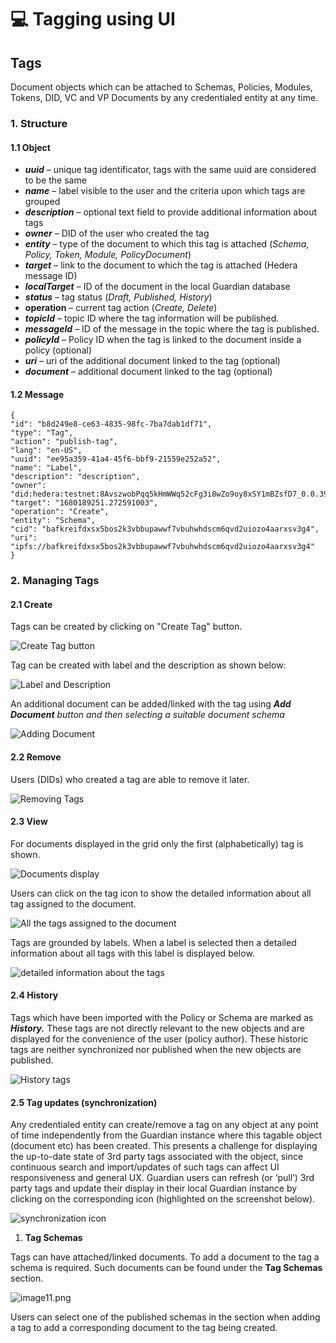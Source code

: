 # 💻 Tagging using UI

## Tags

Document objects which can be attached to Schemas, Policies, Modules, Tokens, DID, VC and VP Documents by any credentialed entity at any time.

### **1. Structure**

#### **1.1 Object**

* _**uuid**_ – unique tag identificator, tags with the same uuid are considered to be the same
* _**name**_ – label visible to the user and the criteria upon which tags are grouped
* _**description**_ – optional text field to provide additional information about tags
* _**owner**_ – DID of the user who created the tag
* _**entity**_ – type of the document to which this tag is attached (_Schema, Policy, Token, Module, PolicyDocument_)
* _**target**_ – link to the document to which the tag is attached (Hedera message ID)
* _**localTarget**_ – ID of the document in the local Guardian database
* _**status**_ – tag status (_Draft, Published, History_)
* **operation** – current tag action (_Create, Delete_)
* _**topicId**_ – topic ID where the tag information will be published.
* _**messageId**_ – ID of the message in the topic where the tag is published.
* _**policyId**_ – Policy ID when the tag is linked to the document inside a policy (optional)
* _**uri**_ – uri of the additional document linked to the tag (optional)
* _**document**_ – additional document linked to the tag (optional)

#### **1.2 Message**

```
{
"id": "b8d249e8-ce63-4835-98fc-7ba7dab1df71",
"type": "Tag",
"action": "publish-tag",
"lang": "en-US",
"uuid": "ee95a359-41a4-45f6-bbf9-21559e252a52",
"name": "Label",
"description": "description",
"owner": "did:hedera:testnet:8AvszwobPqq5kHmWWq52cFg3i8wZo9oy8xSY1mBZsfD7_0.0.3916401",
"target": "1680189251.272591003",
"operation": "Create",
"entity": "Schema",
"cid": "bafkreifdxsx5bos2k3vbbupawwf7vbuhwhdscm6qvd2uiozo4aarxsv3g4",
"uri": "ipfs://bafkreifdxsx5bos2k3vbbupawwf7vbuhwhdscm6qvd2uiozo4aarxsv3g4"
}
```

### 2. Managing Tags

#### **2.1 Create**

Tags can be created by clicking on "Create Tag" button.

![Create Tag button](../../../.gitbook/assets/0.png)

Tag can be created with label and the description as shown below:

![Label and Description ](<../../../.gitbook/assets/1 (6).png>)

An additional document can be added/linked with the tag using _**Add Document** button and then selecting a suitable document schema_

![Adding Document](<../../../.gitbook/assets/2 (1) (2).png>)

#### **2.2 Remove**

Users (DIDs) who created a tag are able to remove it later.

![Removing Tags](<../../../.gitbook/assets/3 (1).png>)

#### **2.3 View**

For documents displayed in the grid only the first (alphabetically) tag is shown.

![Documents display](<../../../.gitbook/assets/4 (1) (3).png>)

Users can click on the tag icon to show the detailed information about all tag assigned to the document.

![All the tags assigned to the document](<../../../.gitbook/assets/5 (1).png>)

Tags are grounded by labels. When a label is selected then a detailed information about all tags with this label is displayed below.

![detailed information about the tags](<../../../.gitbook/assets/6 (1).png>)

#### **2.4 History**

Tags which have been imported with the Policy or Schema are marked as _**History.**_ These tags are not directly relevant to the new objects and are displayed for the convenience of the user (policy author). These historic tags are neither synchronized nor published when the new objects are published.

![History tags](<../../../.gitbook/assets/7 (2).png>)

#### **2.5 Tag updates (synchronization)**

Any credentialed entity can create/remove a tag on any object at any point of time independently from the Guardian instance where this tagable object (document etc) has been created. This presents a challenge for displaying the up-to-date state of 3rd party tags associated with the object, since continuous search and import/updates of such tags can affect UI responsiveness and general UX. Guardian users can refresh (or ‘pull’) 3rd party tags and update their display in their local Guardian instance by clicking on the corresponding icon (highlighted on the screenshot below).

![synchronization icon](<../../../.gitbook/assets/8 (1) (1).png>)

1. **Tag Schemas**

Tags can have attached/linked documents. To add a document to the tag a schema is required. Such documents can be found under the **Tag Schemas** section.

![image11.png](<../../../.gitbook/assets/10 (1).png>)

Users can select one of the published schemas in the section when adding a tag to add a corresponding document to the tag being created.
